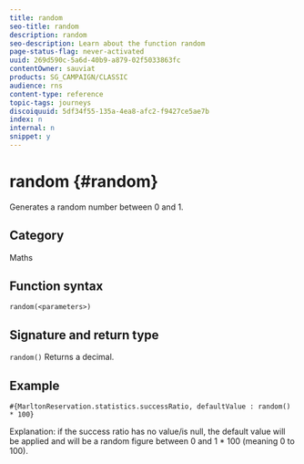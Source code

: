 ```yaml
---
title: random
seo-title: random
description: random
seo-description: Learn about the function random
page-status-flag: never-activated
uuid: 269d590c-5a6d-40b9-a879-02f5033863fc
contentOwner: sauviat
products: SG_CAMPAIGN/CLASSIC
audience: rns
content-type: reference
topic-tags: journeys
discoiquuid: 5df34f55-135a-4ea8-afc2-f9427ce5ae7b
index: n
internal: n
snippet: y
---
```


# random {#random}

Generates a random number between 0 and 1.

## Category

Maths

## Function syntax

`random(<parameters>)`

## Signature and return type

`random()`
Returns a decimal.

## Example

`#{MarltonReservation.statistics.successRatio, defaultValue : random() * 100}`

Explanation: if the success ratio has no value/is null, the default value will be applied and will be a random figure between 0 and 1 * 100 (meaning 0 to 100).
